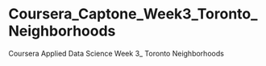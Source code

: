 # Coursera_Captone_Week3_Toronto_Neighborhoods
Coursera Applied Data Science Week 3_ Toronto Neighborhoods
